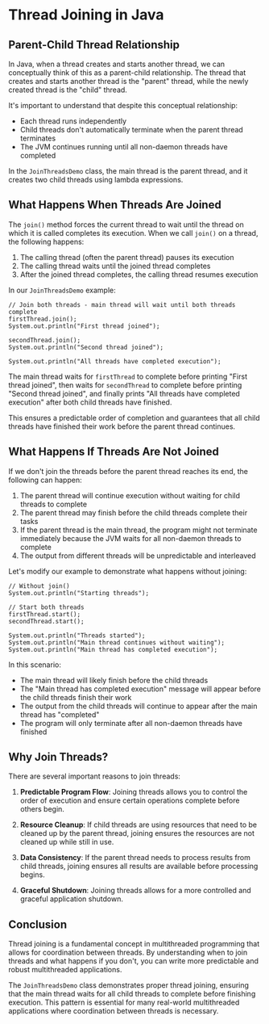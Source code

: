 # Thread Joining in Java

## Parent-Child Thread Relationship

In Java, when a thread creates and starts another thread, we can conceptually think of this as a parent-child relationship. The thread that creates and starts another thread is the "parent" thread, while the newly created thread is the "child" thread.

It's important to understand that despite this conceptual relationship:
- Each thread runs independently
- Child threads don't automatically terminate when the parent thread terminates
- The JVM continues running until all non-daemon threads have completed

In the `JoinThreadsDemo` class, the main thread is the parent thread, and it creates two child threads using lambda expressions.

## What Happens When Threads Are Joined

The `join()` method forces the current thread to wait until the thread on which it is called completes its execution. When we call `join()` on a thread, the following happens:

1. The calling thread (often the parent thread) pauses its execution
2. The calling thread waits until the joined thread completes
3. After the joined thread completes, the calling thread resumes execution

In our `JoinThreadsDemo` example:

```
// Join both threads - main thread will wait until both threads complete
firstThread.join();
System.out.println("First thread joined");

secondThread.join();
System.out.println("Second thread joined");

System.out.println("All threads have completed execution");
```

The main thread waits for `firstThread` to complete before printing "First thread joined", then waits for `secondThread` to complete before printing "Second thread joined", and finally prints "All threads have completed execution" after both child threads have finished.

This ensures a predictable order of completion and guarantees that all child threads have finished their work before the parent thread continues.

## What Happens If Threads Are Not Joined

If we don't join the threads before the parent thread reaches its end, the following can happen:

1. The parent thread will continue execution without waiting for child threads to complete
2. The parent thread may finish before the child threads complete their tasks
3. If the parent thread is the main thread, the program might not terminate immediately because the JVM waits for all non-daemon threads to complete
4. The output from different threads will be unpredictable and interleaved

Let's modify our example to demonstrate what happens without joining:

```
// Without join()
System.out.println("Starting threads");

// Start both threads
firstThread.start();
secondThread.start();

System.out.println("Threads started");
System.out.println("Main thread continues without waiting");
System.out.println("Main thread has completed execution");
```

In this scenario:
- The main thread will likely finish before the child threads
- The "Main thread has completed execution" message will appear before the child threads finish their work
- The output from the child threads will continue to appear after the main thread has "completed"
- The program will only terminate after all non-daemon threads have finished

## Why Join Threads?

There are several important reasons to join threads:

1. **Predictable Program Flow**: Joining threads allows you to control the order of execution and ensure certain operations complete before others begin.

2. **Resource Cleanup**: If child threads are using resources that need to be cleaned up by the parent thread, joining ensures the resources are not cleaned up while still in use.

3. **Data Consistency**: If the parent thread needs to process results from child threads, joining ensures all results are available before processing begins.

4. **Graceful Shutdown**: Joining threads allows for a more controlled and graceful application shutdown.

## Conclusion

Thread joining is a fundamental concept in multithreaded programming that allows for coordination between threads. By understanding when to join threads and what happens if you don't, you can write more predictable and robust multithreaded applications.

The `JoinThreadsDemo` class demonstrates proper thread joining, ensuring that the main thread waits for all child threads to complete before finishing execution. This pattern is essential for many real-world multithreaded applications where coordination between threads is necessary.

